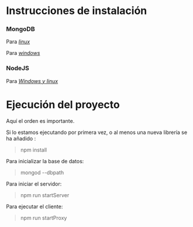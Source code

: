 # Instrucciones de instalación

### MongoDB

Para *[linux](https://stackoverflow.com/questions/33693635/mongod-error-while-loading-shared-libraries-libssl-so-10-libcrypto-so-10)*

Para *[windows](https://www.mongodb.com/download-center#community)*


### NodeJS

Para *[Windows y linux](https://nodejs.org/en/download/)*

# Ejecución del proyecto


Aquí el orden es importante.

Si lo estamos ejecutando por primera vez, o al menos una nueva librería se ha añadido :

> npm install  

Para inicializar la base de datos:

> mongod --dbpath <path>

Para iniciar el servidor:

> npm run startServer

Para ejecutar el cliente:

> npm run startProxy